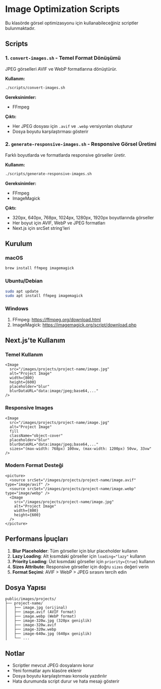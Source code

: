 # Image Optimization Scripts

Bu klasörde görsel optimizasyonu için kullanabileceğiniz scriptler bulunmaktadır.

## Scripts

### 1. `convert-images.sh` - Temel Format Dönüşümü

JPEG görselleri AVIF ve WebP formatlarına dönüştürür.

**Kullanım:**

```bash
./scripts/convert-images.sh
```

**Gereksinimler:**

- FFmpeg

**Çıktı:**

- Her JPEG dosyası için `.avif` ve `.webp` versiyonları oluşturur
- Dosya boyutu karşılaştırması gösterir

### 2. `generate-responsive-images.sh` - Responsive Görsel Üretimi

Farklı boyutlarda ve formatlarda responsive görseller üretir.

**Kullanım:**

```bash
./scripts/generate-responsive-images.sh
```

**Gereksinimler:**

- FFmpeg
- ImageMagick

**Çıktı:**

- 320px, 640px, 768px, 1024px, 1280px, 1920px boyutlarında görseller
- Her boyut için AVIF, WebP ve JPEG formatları
- Next.js için srcSet string'leri

## Kurulum

### macOS

```bash
brew install ffmpeg imagemagick
```

### Ubuntu/Debian

```bash
sudo apt update
sudo apt install ffmpeg imagemagick
```

### Windows

1. FFmpeg: https://ffmpeg.org/download.html
2. ImageMagick: https://imagemagick.org/script/download.php

## Next.js'te Kullanım

### Temel Kullanım

```tsx
<Image
  src="/images/projects/project-name/image.jpg"
  alt="Project Image"
  width={800}
  height={600}
  placeholder="blur"
  blurDataURL="data:image/jpeg;base64,..."
/>
```

### Responsive Images

```tsx
<Image
  src="/images/projects/project-name/image.jpg"
  alt="Project Image"
  fill
  className="object-cover"
  placeholder="blur"
  blurDataURL="data:image/jpeg;base64,..."
  sizes="(max-width: 768px) 100vw, (max-width: 1200px) 50vw, 33vw"
/>
```

### Modern Format Desteği

```tsx
<picture>
  <source srcSet="/images/projects/project-name/image.avif" type="image/avif" />
  <source srcSet="/images/projects/project-name/image.webp" type="image/webp" />
  <Image
    src="/images/projects/project-name/image.jpg"
    alt="Project Image"
    width={800}
    height={600}
  />
</picture>
```

## Performans İpuçları

1. **Blur Placeholder**: Tüm görseller için blur placeholder kullanın
2. **Lazy Loading**: Alt kısımdaki görseller için `loading="lazy"` kullanın
3. **Priority Loading**: Üst kısımdaki görseller için `priority={true}` kullanın
4. **Sizes Attribute**: Responsive görseller için doğru `sizes` değeri verin
5. **Format Seçimi**: AVIF > WebP > JPEG sırasını tercih edin

## Dosya Yapısı

```
public/images/projects/
├── project-name/
│   ├── image.jpg (orijinal)
│   ├── image.avif (AVIF format)
│   ├── image.webp (WebP format)
│   ├── image-320w.jpg (320px genişlik)
│   ├── image-320w.avif
│   ├── image-320w.webp
│   ├── image-640w.jpg (640px genişlik)
│   └── ...
```

## Notlar

- Scriptler mevcut JPEG dosyalarını korur
- Yeni formatlar aynı klasöre eklenir
- Dosya boyutu karşılaştırması konsola yazdırılır
- Hata durumunda script durur ve hata mesajı gösterir
